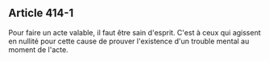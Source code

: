 Article 414-1
----
Pour faire un acte valable, il faut être sain d'esprit. C'est à ceux qui
agissent en nullité pour cette cause de prouver l'existence d'un trouble mental
au moment de l'acte.
